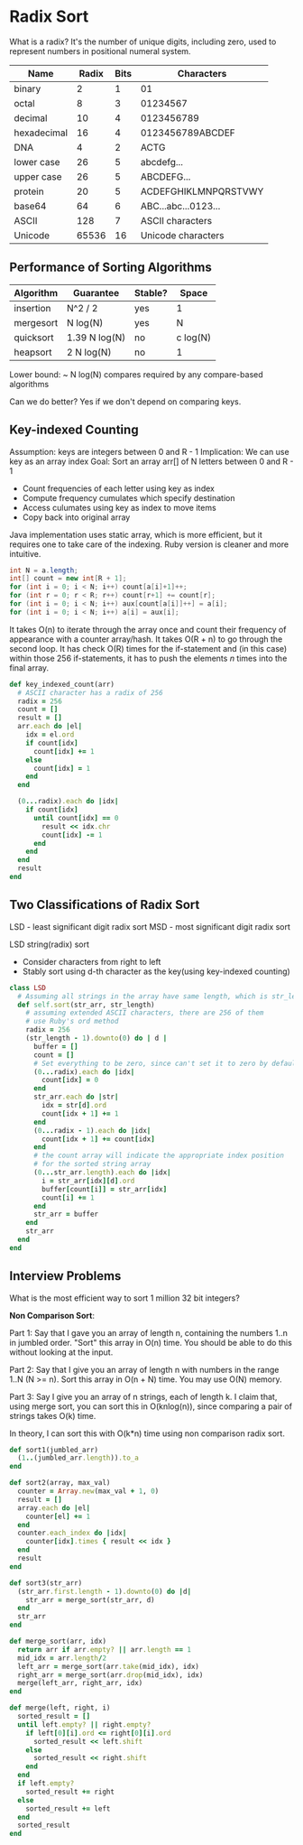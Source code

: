 # Radix Sort
What is a radix? It's the number of unique digits, including zero, used to
represent numbers in positional numeral system.

| Name        | Radix | Bits | Characters          |
| ----------- | ----- | ---- | ------------------- |
| binary      | 2     | 1    | 01                  |
| octal       | 8     | 3    | 01234567            |  
| decimal     | 10    | 4    | 0123456789          |
| hexadecimal | 16    | 4    | 0123456789ABCDEF    |
| DNA         | 4     | 2    | ACTG                |
| lower case  | 26    | 5    | abcdefg...          |
| upper case  | 26    | 5    | ABCDEFG...          |
| protein     | 20    | 5    | ACDEFGHIKLMNPQRSTVWY|
| base64      | 64    | 6    | ABC...abc...0123... |
| ASCII       | 128   | 7    | ASCII characters    |
| Unicode     | 65536 | 16   | Unicode characters  |

## Performance of Sorting Algorithms
| Algorithm | Guarantee     | Stable? | Space    |
| --------- | ------------- | ------- | -------- |
| insertion | N^2 / 2       | yes     | 1        |
| mergesort | N log(N)      | yes     | N        |
| quicksort | 1.39 N log(N) | no      | c log(N) |
| heapsort  | 2 N log(N)    | no      | 1        |

Lower bound: ~ N log(N) compares required by any compare-based algorithms

Can we do better? Yes if we don't depend on comparing keys.

## Key-indexed Counting
Assumption: keys are integers between 0 and R - 1
Implication: We can use key as an array index
Goal: Sort an array arr[] of N letters between 0 and R - 1
* Count frequencies of each letter using key as index
* Compute frequency cumulates which specify destination
* Access culumates using key as index to move items
* Copy back into original array

Java implementation uses static array, which is more efficient, but it requires
one to take care of the indexing. Ruby version is cleaner and more intuitive.
``` java
int N = a.length;
int[] count = new int[R + 1];
for (int i = 0; i < N; i++) count[a[i]+1]++;
for (int r = 0; r < R; r++) count[r+1] += count[r];
for (int i = 0; i < N; i++) aux[count[a[i]]++] = a[i];
for (int i = 0; i < N; i++) a[i] = aux[i];
```

It takes O(n) to iterate through the array once and count their frequency
of appearance with a counter array/hash.
It takes O(R + n) to go through the second loop. It has check O(R) times
for the if-statement and (in this case) within those 256 if-statements, it
has to push the elements *n* times into the final array.
``` ruby
def key_indexed_count(arr)
  # ASCII character has a radix of 256
  radix = 256
  count = []
  result = []
  arr.each do |el|
    idx = el.ord
    if count[idx]
      count[idx] += 1
    else
      count[idx] = 1
    end
  end

  (0...radix).each do |idx|
    if count[idx]
      until count[idx] == 0
        result << idx.chr
        count[idx] -= 1
      end
    end
  end
  result
end
```

## Two Classifications of Radix Sort
LSD - least significant digit radix sort
MSD - most significant digit radix sort

LSD string(radix) sort
* Consider characters from right to left
* Stably sort using d-th character as the key(using key-indexed counting)

``` ruby
class LSD
  # Assuming all strings in the array have same length, which is str_length
  def self.sort(str_arr, str_length)
    # assuming extended ASCII characters, there are 256 of them
    # use Ruby's ord method
    radix = 256
    (str_length - 1).downto(0) do | d |
      buffer = []
      count = []
      # Set everything to be zero, since can't set it to zero by default
      (0...radix).each do |idx|
        count[idx] = 0
      end
      str_arr.each do |str|
        idx = str[d].ord
        count[idx + 1] += 1
      end
      (0...radix - 1).each do |idx|
        count[idx + 1] += count[idx]
      end
      # the count array will indicate the appropriate index position
      # for the sorted string array
      (0...str_arr.length).each do |idx|
        i = str_arr[idx][d].ord
        buffer[count[i]] = str_arr[idx]
        count[i] += 1
      end
      str_arr = buffer
    end
    str_arr
  end
end
```

## Interview Problems
What is the most efficient way to sort 1 million 32 bit integers?

__Non Comparison Sort__:

Part 1: Say that I gave you an array of length n, containing the numbers 1..n in jumbled order. "Sort" this array in O(n) time. You should be able to do this without looking at the input.

Part 2: Say that I give you an array of length n with numbers in the range 1..N (N >= n). Sort this array in O(n + N) time. You may use O(N) memory.

Part 3: Say I give you an array of n strings, each of length k. I claim that, using merge sort, you can sort this in O(knlog(n)), since comparing a pair of strings takes O(k) time.

In theory, I can sort this with O(k*n) time using non comparison radix sort.
``` ruby
def sort1(jumbled_arr)
  (1..(jumbled_arr.length)).to_a
end

def sort2(array, max_val)
  counter = Array.new(max_val + 1, 0)
  result = []
  array.each do |el|
    counter[el] += 1
  end
  counter.each_index do |idx|
    counter[idx].times { result << idx }
  end
  result
end

def sort3(str_arr)
  (str_arr.first.length - 1).downto(0) do |d|
    str_arr = merge_sort(str_arr, d)
  end
  str_arr
end

def merge_sort(arr, idx)
  return arr if arr.empty? || arr.length == 1
  mid_idx = arr.length/2
  left_arr = merge_sort(arr.take(mid_idx), idx)
  right_arr = merge_sort(arr.drop(mid_idx), idx)
  merge(left_arr, right_arr, idx)
end

def merge(left, right, i)
  sorted_result = []
  until left.empty? || right.empty?
    if left[0][i].ord <= right[0][i].ord
      sorted_result << left.shift
    else
      sorted_result << right.shift
    end
  end
  if left.empty?
    sorted_result += right
  else
    sorted_result += left
  end
  sorted_result
end
```
